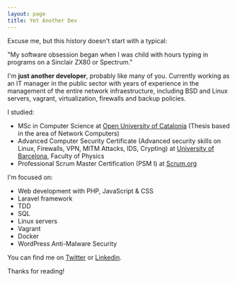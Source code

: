 ```yaml
---
layout: page
title: Yet Another Dev
---
```


Excuse me, but this history doesn't start with a typical:

<div class="message">
  "My software obsession began when I was child with hours typing in programs on a Sinclair ZX80 or Spectrum."
</div>

I'm **just another developer**, probably like many of you. Currently working as an IT manager in the public sector with years of experience in the management of the entire network infraestructure, including BSD and Linux servers, vagrant, virtualization, firewalls and backup policies.

I studied:

- MSc in Computer Science at [Open University of Catalonia](https://www.uoc.edu) (Thesis based in the area of Network Computers)
- Advanced Computer Security Certificate (Advanced security skills on Linux, Firewalls, VPN, MITM Attacks, IDS, Crypting) at [University of Barcelona](https://www.ub.edu), Faculty of Physics
- Professional Scrum Master Certification (PSM I) at [Scrum.org](https://www.scrum.org/user/177832)

I'm focused on:

- Web development with PHP, JavaScript & CSS
- Laravel framework
- TDD
- SQL
- Linux servers
- Vagrant
- Docker
- WordPress Anti-Malware Security

You can find me on [Twitter](https://twitter.com/muchocode) or [Linkedin](https://linkedin.com/in/itscanton).

Thanks for reading!
